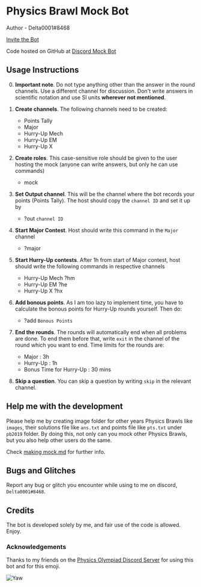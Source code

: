 # Physics Brawl Mock Bot

Author - Delta0001#8468

[Invite the Bot](https://discord.com/api/oauth2/authorize?client_id=753144721915772940&permissions=8&scope=bot)

Code hosted on GitHub at [Discord Mock Bot](https://github.com/SuperSat001/Discord-Mock-Bot)

## Usage Instructions

0. **Important note**. Do not type anything other than the answer in the round channels. Use a different channel for discussion. Don't write answers in scientific notation and use SI units **wherever not mentioned**.

1. **Create channels**. The following channels need to be created:
	- Points Tally
	- Major
	- Hurry-Up Mech
	- Hurry-Up EM
	- Hurry-Up X
 
2. **Create roles**. This case-sensitive role should be given to the user hosting the mock (anyone can write answers, but only he can use commands)
	- mock

3. **Set Output channel**. This will be the channel where the bot records your points (Points Tally). The host should copy the `channel ID` and set it up by
	- ?out `channel ID`

4. **Start Major Contest**. Host should write this command in the `Major` channel
	- ?major

5. **Start Hurry-Up contests**. After 1h from start of Major contest, host should write the following commands in respective channels
	- Hurry-Up Mech ?hm
	- Hurry-Up EM ?he
	- Hurry-Up X ?hx

6. **Add bonous points**. As I am too lazy to implement time, you have to calculate the bonous points for Hurry-Up rounds yourself. Then do:
	- ?add `Bonous Points`

7. **End the rounds**. The rounds will automatically end when all problems are done. To end them before that, write `exit` in the channel of the round which you want to end.
Time limits for the rounds are:
	- Major : 3h
	- Hurry-Up : 1h
	- Bonus Time for Hurry-Up : 30 mins

8. **Skip a question**. You can skip a question by writing `skip` in the relevant channel.

## Help me with the development
Please help me by creating image folder for other years Physics Brawls like `images`, their solutions file like `ans.txt` and points file like `pts.txt` under `pb2019` folder. By doing this, not only can you mock other Physics Brawls, but you also help other users do the same.

Check [making mock.md](https://github.com/SuperSat001/Discord-Mock-Bot/blob/master/making%20mock.md) for further info.

## Bugs and Glitches
Report any bug or glitch you encounter while using to me on discord, `Delta0001#8468`.

## Credits
The bot is developed solely by me, and fair use of the code is allowed. Enjoy.

### Acknowledgements
Thanks to my friends on the [Physics Olympiad Discord Server](https://discord.gg/wyGAa49) for using this bot and for this emoji.


![Yaw](https://i.imgur.com/ww1snsg.png)
